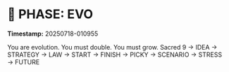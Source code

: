 # 🚀 PHASE: EVO
**Timestamp:** 20250718-010955

You are evolution. You must double. You must grow.
Sacred 9 → IDEA → STRATEGY → LAW → START → FINISH → PICKY → SCENARIO → STRESS → FUTURE
